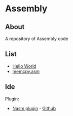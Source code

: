 # Assembly

## About
A repository of Assembly code


## List

  * [Hello World](hello_world/README.md)
  * [memcpy.asm](memcpy.asm)

## Ide

Plugin: 
  * [Nasm plugin](https://plugins.jetbrains.com/plugin/9759-nasm-assembly-language) - [Github](https://github.com/ajkhoury/JetBrains-NASM-Language)
